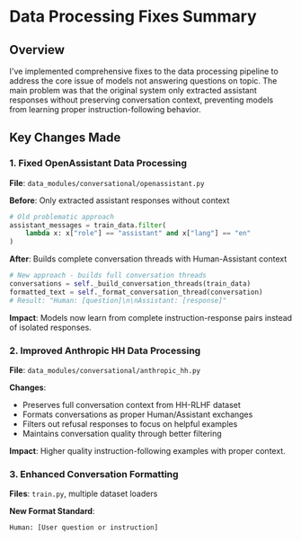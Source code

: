 # Data Processing Fixes Summary

## Overview
I've implemented comprehensive fixes to the data processing pipeline to address the core issue of models not answering questions on topic. The main problem was that the original system only extracted assistant responses without preserving conversation context, preventing models from learning proper instruction-following behavior.

## Key Changes Made

### 1. **Fixed OpenAssistant Data Processing**
**File**: `data_modules/conversational/openassistant.py`

**Before**: Only extracted assistant responses without context
```python
# Old problematic approach
assistant_messages = train_data.filter(
    lambda x: x["role"] == "assistant" and x["lang"] == "en"
)
```

**After**: Builds complete conversation threads with Human-Assistant context
```python
# New approach - builds full conversation threads
conversations = self._build_conversation_threads(train_data)
formatted_text = self._format_conversation_thread(conversation)
# Result: "Human: [question]\n\nAssistant: [response]"
```

**Impact**: Models now learn from complete instruction-response pairs instead of isolated responses.

### 2. **Improved Anthropic HH Data Processing**
**File**: `data_modules/conversational/anthropic_hh.py`

**Changes**:
- Preserves full conversation context from HH-RLHF dataset
- Formats conversations as proper Human/Assistant exchanges
- Filters out refusal responses to focus on helpful examples
- Maintains conversation quality through better filtering

**Impact**: Higher quality instruction-following examples with proper context.

### 3. **Enhanced Conversation Formatting**
**Files**: `train.py`, multiple dataset loaders

**New Format Standard**:
```
Human: [User question or instruction]